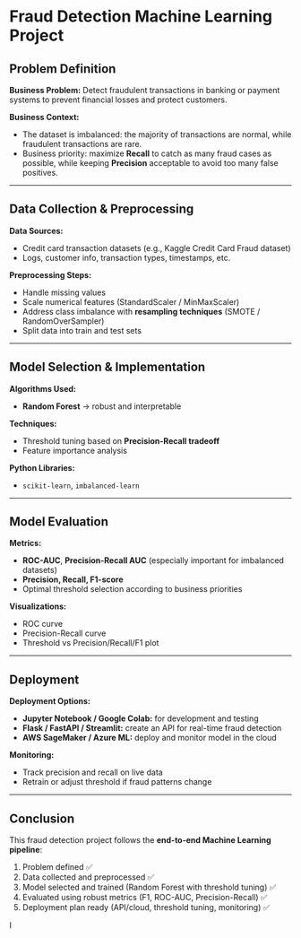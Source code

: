 # Fraud Detection Machine Learning Project

##  Problem Definition

**Business Problem:**
Detect fraudulent transactions in banking or payment systems to prevent financial losses and protect customers.

**Business Context:**

* The dataset is imbalanced: the majority of transactions are normal, while fraudulent transactions are rare.
* Business priority: maximize **Recall** to catch as many fraud cases as possible, while keeping **Precision** acceptable to avoid too many false positives.

---

##  Data Collection & Preprocessing

**Data Sources:**

* Credit card transaction datasets (e.g., Kaggle Credit Card Fraud dataset)
* Logs, customer info, transaction types, timestamps, etc.

**Preprocessing Steps:**

* Handle missing values
* Scale numerical features (StandardScaler / MinMaxScaler)
* Address class imbalance with **resampling techniques** (SMOTE / RandomOverSampler)
* Split data into train and test sets

---

##  Model Selection & Implementation

**Algorithms Used:**

* **Random Forest** → robust and interpretable


**Techniques:**

* Threshold tuning based on **Precision-Recall tradeoff**
* Feature importance analysis

**Python Libraries:**

* `scikit-learn`, `imbalanced-learn`

---

## Model Evaluation

**Metrics:**

* **ROC-AUC**, **Precision-Recall AUC** (especially important for imbalanced datasets)
* **Precision, Recall, F1-score**
* Optimal threshold selection according to business priorities

**Visualizations:**

* ROC curve
* Precision-Recall curve
* Threshold vs Precision/Recall/F1 plot

---

##  Deployment

**Deployment Options:**

* **Jupyter Notebook / Google Colab:** for development and testing
* **Flask / FastAPI / Streamlit:** create an API for real-time fraud detection
* **AWS SageMaker / Azure ML:** deploy and monitor model in the cloud

**Monitoring:**

* Track precision and recall on live data
* Retrain or adjust threshold if fraud patterns change

---

##  Conclusion

This fraud detection project follows the **end-to-end Machine Learning pipeline**:

1. Problem defined ✅
2. Data collected and preprocessed ✅
3. Model selected and trained (Random Forest with threshold tuning) ✅
4. Evaluated using robust metrics (F1, ROC-AUC, Precision-Recall) ✅
5. Deployment plan ready (API/cloud, threshold tuning, monitoring) ✅



I
